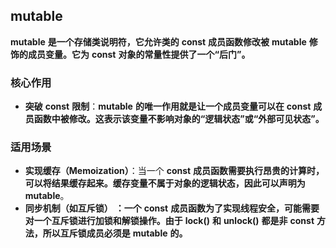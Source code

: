 ## **mutable**

**mutable** **是一个存储类说明符，它允许类的** **const** **成员函数修改被** **mutable** **修饰的成员变量。它为** **const** **对象的常量性提供了一个“后门”。**

### 核心作用

* **突破** **const** **限制**：**mutable** **的唯一作用就是让一个成员变量可以在** **const** **成员函数中被修改。这表示该变量不影响对象的“逻辑状态”或“外部可见状态”。**

### 适用场景

* **实现缓存（Memoization）**：当一个 **const** **成员函数需要执行昂贵的计算时，可以将结果缓存起来。缓存变量不属于对象的逻辑状态，因此可以声明为** **mutable**。
* **同步机制（如互斥锁）** **：一个** **const** **成员函数为了实现线程安全，可能需要对一个互斥锁进行加锁和解锁操作。由于** **lock()** **和** **unlock()** **都是非** **const** **方法，所以互斥锁成员必须是** **mutable** **的。**
